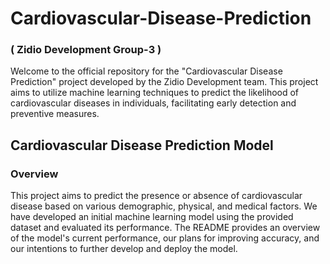# Cardiovascular-Disease-Prediction
### **( Zidio Development Group-3 )** 
Welcome to the official repository for the "Cardiovascular Disease Prediction" project developed by the Zidio Development team. This project aims to utilize machine learning techniques to predict the likelihood of cardiovascular diseases in individuals, facilitating early detection and preventive measures. </br>


## Cardiovascular Disease Prediction Model
### Overview
This project aims to predict the presence or absence of cardiovascular disease based on various demographic, physical, and medical factors. We have developed an initial machine learning model using the provided dataset and evaluated its performance. The README provides an overview of the model's current performance, our plans for improving accuracy, and our intentions to further develop and deploy the model.</br>


